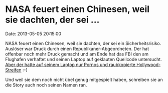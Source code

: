 NASA feuert einen Chinesen, weil sie dachten, der sei \...
==========================================================

Date: 2013-05-05 20:15:00

NASA feuert einen Chinesen, weil sie dachten, der sei ein
Sicherheitsrisiko. Auslöser war Druck durch einen
Republikaner-Abgeordneten. Der hat offenbar noch mehr Druck gemacht und
am Ende hat das FBI den am Flughafen verhaftet und seinen Laptop auf
geklauten Quellcode untersucht. [Aber der hatte auf seinem Laptop nur
Pornos und raubkopierte
Hollywood-Streifen](http://arstechnica.com/tech-policy/2013/05/chinese-spy-caught-with-nasa-laptop-full-of-porn-not-secrets/)
:-)

Und weil sie dem noch nicht übel genug mitgespielt haben, schreiben sie
an die Story auch noch seinen Namen ran.
